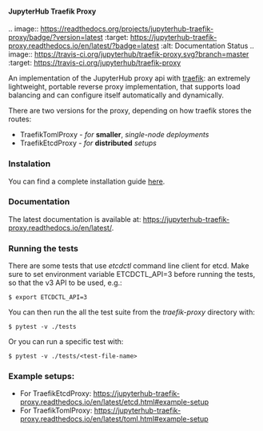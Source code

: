 
#### JupyterHub Traefik Proxy

.. image:: https://readthedocs.org/projects/jupyterhub-traefik-proxy/badge/?version=latest
   :target: https://jupyterhub-traefik-proxy.readthedocs.io/en/latest/?badge=latest
   :alt: Documentation Status
.. image:: https://travis-ci.org/jupyterhub/traefik-proxy.svg?branch=master
   :target: https://travis-ci.org/jupyterhub/traefik-proxy

An implementation of the JupyterHub proxy api with [traefik](https://traefik.io): an extremely lightweight,
portable reverse proxy implementation, that supports load balancing and can configure itself automatically and dynamically.

There are two versions for the proxy, depending on how traefik stores the routes:

* TraefikTomlProxy - *for* **smaller**, *single-node deployments*
* TraefikEtcdProxy - *for* **distributed** *setups*

### Instalation
You can find a complete installation guide [here](https://jupyterhub-traefik-proxy.readthedocs.io/en/latest/install.html).


### Documentation
The latest documentation is available at: https://jupyterhub-traefik-proxy.readthedocs.io/en/latest/.

### Running the tests
There are some tests that use *etcdctl* command line client for etcd.
Make sure to set environment variable ETCDCTL_API=3 before running the tests, so that the v3 API to be used, e.g.:

```
$ export ETCDCTL_API=3
```
You can then run the all the test suite from the *traefik-proxy* directory with:

```
$ pytest -v ./tests
```
Or you can run a specific test with:

```
$ pytest -v ./tests/<test-file-name>
```

### Example setups:
* For TraefikEtcdProxy: https://jupyterhub-traefik-proxy.readthedocs.io/en/latest/etcd.html#example-setup
* For TraefikTomlProxy: https://jupyterhub-traefik-proxy.readthedocs.io/en/latest/toml.html#example-setup

